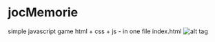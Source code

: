 # jocMemorie
simple javascript game 
html + css + js - in one file index.html
![alt tag](http://vartan.md/examples/jocMemorie/index.png)
